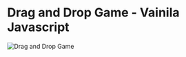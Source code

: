 # Drag and Drop Game - Vainila Javascript
![Drag and Drop Game](https://user-images.githubusercontent.com/27173859/145673219-5bed97d3-3b09-4970-98ec-922a92fad30b.png)
